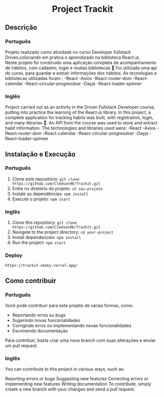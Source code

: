 <h1 align="center"> Project Trackit </h1>



## Descrição
### Português

Projeto realizado como atividade no curso Developer fullstack Driven,colocando em pratica o aprendizado na biblioteca React-js.  
Neste projeto foi construido uma aplicação completa de acompanhamento de hábitos, com cadastro, login e muitas bibliotecas 🙂
Foi utilizada uma api do curso, para guardar e extrair informações dos hábitos.
As tecnologias e bibliotecas utilizadas foram : 
-React
-Axios
-React-router-dom
-React-calendar
-React-circular-progressbar
-Dayjs
-React-loader-spinner

### Inglês
Project carried out as an activity in the Driven Fullstack Developer course, putting into practice the learning of the React-js library. In this project, a complete application for tracking habits was built, with registration, login, and many libraries 🙂. An API from the course was used to store and extract habit information. The technologies and libraries used were:
-React
-Axios
-React-router-dom
-React-calendar
-React-circular-progressbar
-Dayjs
-React-loader-spinner

## Instalação e Execução
### Português
1. Clone este repositório: `git clone https://github.com/Cledson96/Trackit.git`
2. Entre no diretório do projeto: `cd seu-projeto`
3. Instale as dependências: `npm install`
4. Execute o projeto: `npm start`

### Inglês
1. Clone this repository: `git clone https://github.com/Cledson96/Trackit.git`
2. Navigate to the project directory: `cd your-project`
3. Install dependencies: `npm install`
4. Run the project: `npm start`

### Deploy
`https://trackit-smoky.vercel.app/`

## Como contribuir
### Português
Você pode contribuir para este projeto de várias formas, como:

- Reportando erros ou bugs
- Sugerindo novas funcionalidades
- Corrigindo erros ou implementando novas funcionalidades
- Escrevendo documentação

Para contribuir, basta criar uma nova branch com suas alterações e enviar um pull request.

### Inglês

You can contribute to this project in various ways, such as:

Reporting errors or bugs
Suggesting new features
Correcting errors or implementing new features
Writing documentation
To contribute, simply create a new branch with your changes and send a pull request.

